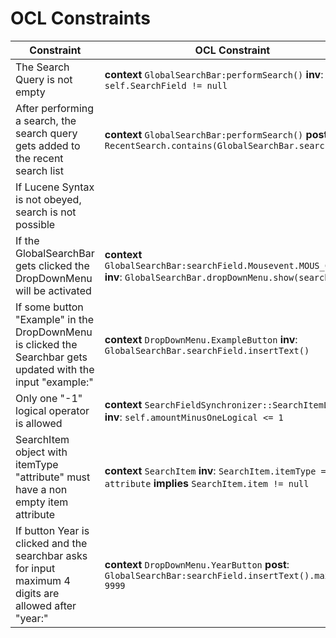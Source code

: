 # OCL Constraints

| Constraint | OCL Constraint  |
|---|---|
| The Search Query is not empty    | **context** `GlobalSearchBar:performSearch()` **inv**: `self.SearchField != null`  |
| After performing a search,  the search query gets added to the recent search list| **context** `GlobalSearchBar:performSearch()` **post**: `RecentSearch.contains(GlobalSearchBar.searchField)`|
| If Lucene Syntax is not obeyed, search is not possible | |
| If the GlobalSearchBar gets clicked the DropDownMenu will be activated | **context** `GlobalSearchBar:searchField.Mousevent.MOUS_CLICKED` **inv**: `GlobalSearchBar.dropDownMenu.show(searchField)` |
| If some button "Example" in the DropDownMenu is clicked the Searchbar gets updated with the input "example:"| **context** `DropDownMenu.ExampleButton` **inv**: `GlobalSearchBar.searchField.insertText()`|
| Only one "-1" logical operator is allowed | **context** `SearchFieldSynchronizer::SearchItemList` **inv**: `self.amountMinusOneLogical <= 1`| 
| SearchItem object with itemType "attribute" must have a non empty item attribute | **context** `SearchItem` **inv**: `SearchItem.itemType == attribute` **implies** `SearchItem.item != null`|
| If button Year is clicked and the searchbar asks for input maximum 4 digits are allowed after "year:"| **context** `DropDownMenu.YearButton` **post**: `GlobalSearchBar:searchField.insertText().maximum = 9999`|t**: `GlobalSearchBar:searchField.insertText().maximum = 9999`|